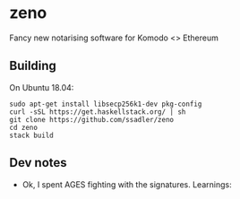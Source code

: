 # zeno

Fancy new notarising software for Komodo <> Ethereum

## Building

On Ubuntu 18.04:

```
sudo apt-get install libsecp256k1-dev pkg-config
curl -sSL https://get.haskellstack.org/ | sh
git clone https://github.com/ssadler/zeno
cd zeno
stack build
```

## Dev notes

* Ok, I spent AGES fighting with the signatures. Learnings:
